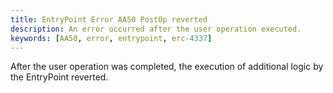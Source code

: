 ```yaml
---
title: EntryPoint Error AA50 PostOp reverted
description: An error occurred after the user operation executed.
keywords: [AA50, error, entrypoint, erc-4337]
---
```


After the user operation was completed, the execution of additional logic by the EntryPoint reverted.
